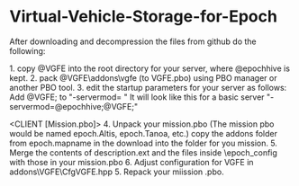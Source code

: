# Virtual-Vehicle-Storage-for-Epoch

After downloading and decompression the files from github do the following:

<SERVER>
1. copy @VGFE into the root directory for your server, where @epochhive is kept.
2. pack @VGFE\addons\vgfe (to VGFE.pbo) using PBO manager or another PBO tool.
3. edit the startup parameters for your server as follows: 
    Add @VGFE; to "-servermod= " 
    It will look like this for a basic server "-servermod=@epochhive;@VGFE;"

<CLIENT [Mission.pbo]>
4. Unpack your mission.pbo (The mission pbo would be named epoch.Altis, epoch.Tanoa, etc.)
   copy the addons folder from epoch.mapname in the download into the folder for you mission.
5. Merge the contents of description.ext and the files inside \epoch_config with those in your mission.pbo
6. Adjust configuration for VGFE in addons\VGFE\CfgVGFE.hpp
5. Repack your miission .pbo.
